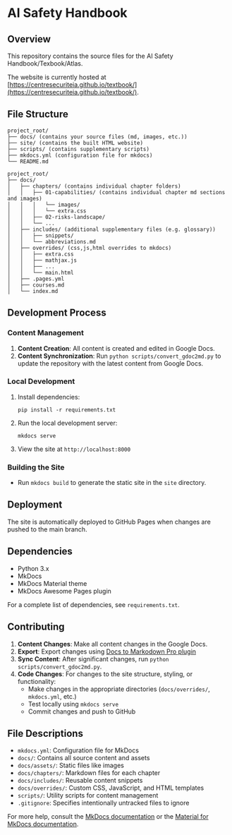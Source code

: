 # AI Safety Handbook

## Overview
This repository contains the source files for the AI Safety Handbook/Texbook/Atlas.

The website is currently hosted at [https://centresecuriteia.github.io/textbook/](https://centresecuriteia.github.io/textbook/).

## File Structure

```
project_root/
├── docs/ (contains your source files (md, images, etc.))
├── site/ (contains the built HTML website)
├── scripts/ (contains supplementary scripts)
├── mkdocs.yml (configuration file for mkdocs)
└── README.md
```

```
project_root/
├── docs/
│   ├── chapters/ (contains individual chapter folders)
│   │   ├── 01-capabilities/ (contains individual chapter md sections and images)
│   │   │   └── images/
│   │   │   └── extra.css
│   │   ├── 02-risks-landscape/
│   │   └── ...
│   ├── includes/ (additional supplementary files (e.g. glossary))
│   │   ├── snippets/
│   │   └── abbreviations.md
│   ├── overrides/ (css,js,html overrides to mkdocs)
│   │   ├── extra.css
│   │   ├── mathjax.js
│   │   ├── ...
│   │   └── main.html
│   ├── .pages.yml
│   ├── courses.md
│   └── index.md
```

## Development Process

### Content Management
1. **Content Creation**: All content is created and edited in Google Docs.
2. **Content Synchronization**: Run `python scripts/convert_gdoc2md.py` to update the repository with the latest content from Google Docs.

### Local Development
1. Install dependencies:
   ```
   pip install -r requirements.txt
   ```
2. Run the local development server:
   ```
   mkdocs serve
   ```
3. View the site at `http://localhost:8000`

### Building the Site
- Run `mkdocs build` to generate the static site in the `site` directory.

## Deployment
The site is automatically deployed to GitHub Pages when changes are pushed to the main branch.

## Dependencies
- Python 3.x
- MkDocs
- MkDocs Material theme
- MkDocs Awesome Pages plugin

For a complete list of dependencies, see `requirements.txt`.

## Contributing
1. **Content Changes**: Make all content changes in the Google Docs.
2. **Export**: Export changes using [Docs to Markodown Pro plugin](https://workspace.google.com/u/0/marketplace/app/docs_to_markdown_pro/483386994804)
3. **Sync Content**: After significant changes, run `python scripts/convert_gdoc2md.py`.
4. **Code Changes**: For changes to the site structure, styling, or functionality:
   - Make changes in the appropriate directories (`docs/overrides/`, `mkdocs.yml`, etc.)
   - Test locally using `mkdocs serve`
   - Commit changes and push to GitHub

## File Descriptions
- `mkdocs.yml`: Configuration file for MkDocs
- `docs/`: Contains all source content and assets
- `docs/assets/`: Static files like images
- `docs/chapters/`: Markdown files for each chapter
- `docs/includes/`: Reusable content snippets
- `docs/overrides/`: Custom CSS, JavaScript, and HTML templates
- `scripts/`: Utility scripts for content management
- `.gitignore`: Specifies intentionally untracked files to ignore

For more help, consult the [MkDocs documentation](https://www.mkdocs.org/) or the [Material for MkDocs documentation](https://squidfunk.github.io/mkdocs-material/).
